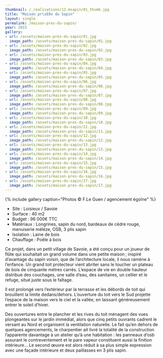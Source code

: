 ```yaml
---
thumbnail: /_realisations/12.msapin/01_thumb.jpg
title: "Maison pr\xE8s du Sapin"
layout: single
permalink: /maison-pres-du-sapin/
year: 2015
gallery:
- url: /assets/maison-pres-du-sapin/01.jpg
  image_path: /assets/maison-pres-du-sapin/01.jpg
- url: /assets/maison-pres-du-sapin/02.jpg
  image_path: /assets/maison-pres-du-sapin/02.jpg
- url: /assets/maison-pres-du-sapin/03.jpg
  image_path: /assets/maison-pres-du-sapin/03.jpg
- url: /assets/maison-pres-du-sapin/04.jpg
  image_path: /assets/maison-pres-du-sapin/04.jpg
- url: /assets/maison-pres-du-sapin/05.jpg
  image_path: /assets/maison-pres-du-sapin/05.jpg
- url: /assets/maison-pres-du-sapin/06.jpg
  image_path: /assets/maison-pres-du-sapin/06.jpg
- url: /assets/maison-pres-du-sapin/07.jpg
  image_path: /assets/maison-pres-du-sapin/07.jpg
- url: /assets/maison-pres-du-sapin/08.jpg
  image_path: /assets/maison-pres-du-sapin/08.jpg
- url: /assets/maison-pres-du-sapin/09.jpg
  image_path: /assets/maison-pres-du-sapin/09.jpg
- url: /assets/maison-pres-du-sapin/10.jpg
  image_path: /assets/maison-pres-du-sapin/10.jpg
- url: /assets/maison-pres-du-sapin/11.jpg
  image_path: /assets/maison-pres-du-sapin/11.jpg
- url: /assets/maison-pres-du-sapin/12.jpg
  image_path: /assets/maison-pres-du-sapin/12.jpg
- url: /assets/maison-pres-du-sapin/13.jpg
  image_path: /assets/maison-pres-du-sapin/13.jpg
- url: /assets/maison-pres-du-sapin/14.jpg
  image_path: /assets/maison-pres-du-sapin/14.jpg
- url: /assets/maison-pres-du-sapin/15.jpg
  image_path: /assets/maison-pres-du-sapin/15.jpg
- url: /assets/maison-pres-du-sapin/16.jpg
  image_path: /assets/maison-pres-du-sapin/16.jpg
- url: /assets/maison-pres-du-sapin/17.jpg
  image_path: /assets/maison-pres-du-sapin/17.jpg
---
```



{% include gallery caption="Photos © F.Le Guen / agencement égoïne" %}

  * Site : Loisieux / Savoie
  * Surface : 40 m2
  * Budget : 96 000€ TTC
  * Matériaux : Longrines, sapin du nord, bardeaux de cèdre rouge, menuiserie mélèze, OSB, 3 plis sapin
  * Isolation : Laine de bois
  * Chauffage : Poêle à bois

Ce projet, dans un petit village de Savoie, a été conçu pour un joueur de flûte qui souhaitait un grand volume dans une petite maison ; inspiré d’avantage du sapin voisin, que de l’architecture locale, il nous ramène à l’enfance.
Un grand toit protecteur vient abriter sans le toucher un plateau de bois de cinquante mètres carrés.
L’espace de vie en double hauteur distribue des couchages, une salle d’eau, des sanitaires, un cellier et le refuge, situé juste sous le faîtage.

Il est prolongé vers l’extérieur par la terrasse et les débords de toit qui brouillent la limite dedans/dehors.
L’ouverture du toit vers le Sud projette l’espace de la maison vers le ciel et la vallée, en laissant généreusement entrer le soleil d’hiver.

Des ouvertures entre le plancher et les rives du toit ménagent des vues plongeantes sur le jardin immédiat, alors que cinq petits ouvrants cadrent le versant au Nord et organisent la ventilation naturelle.
Le fait qu’en dehors de quelques agencements, le charpentier ait livré la totalité de la construction l’apparente davantage à un atelier qu’à une habitation : les panneaux d’osb assurant le contreventement et le pare vapeur constituent aussi la finition intérieure…
Le second œuvre est alors réduit à sa plus simple expression avec une façade intérieure et deux paillasses en 3 plis sapin.
